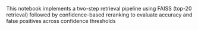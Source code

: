 This notebook implements a two-step retrieval pipeline using FAISS (top-20 retrieval) followed by confidence-based reranking to evaluate accuracy and false positives across confidence thresholds
